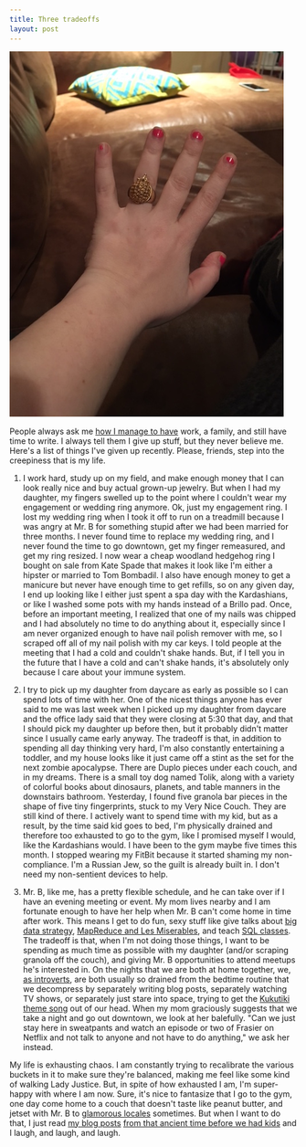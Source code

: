 ```yaml
---
title: Three tradeoffs
layout: post
---
```



![Alt text](https://raw.githubusercontent.com/vkblog/vkblog.github.io/master/public/img/hedgehog.PNG)


People always ask me [how I manage to have](http://blog.vickiboykis.com/2015/09/we-are-not-getting-the-full-story-about-the-choices-we-make/) work, a family, and still have time to write. I always tell them I give up stuff, but they never believe me.  Here's a list of things I've given up recently. Please, friends, step into the creepiness that is my life.

1) I work hard, study up on my field, and make enough money that I can look really nice and buy actual grown-up jewelry. But when I had my daughter, my fingers swelled up to the point where I couldn't wear my engagement or wedding ring
anymore. Ok, just my engagement ring. I lost my wedding ring when I took it off to run on a treadmill because I was
angry at Mr. B for something stupid after we had been married for three months. I never found time to replace
my wedding ring, and I never found the time to go downtown, get my finger remeasured, and get my ring resized.
I now wear a  cheap woodland hedgehog ring I bought on sale from Kate Spade that makes it look like I'm either a hipster or married
to Tom Bombadil. I also have enough money to get a manicure but never have enough time to get refills, so on any given day,  I end up looking like I either just spent a spa day with the Kardashians, or like I washed some pots with my hands instead of a Brillo pad. Once, before an important meeting, I realized that one of my nails was chipped and I had absolutely no time to do anything about it, especially since I am never organized enough to have nail polish remover with me, so I scraped off all of my nail polish with my car keys. I told people at the meeting that I had a cold and couldn't shake hands. But, if I tell you in the future that I have a cold and can't shake hands, it's absolutely only because I care about your immune system.

2) I try to pick up my daughter from daycare as early as possible so I can spend lots of time with her. One of the nicest things anyone has ever said to me was last week when I picked up my daughter from daycare and the office lady said that they were closing at 5:30 that day, and that I should pick my daughter up before then, but it probably didn't matter since I usually came early anyway. The tradeoff is that, in addition to spending all day thinking very hard, I'm also constantly entertaining a toddler, and my house looks like it just came off a stint as the set for the next zombie apocalypse. There are Duplo pieces under each couch, and in my dreams. There is a small toy dog named Tolik, along with a variety of colorful books about dinosaurs, planets, and table manners in the downstairs bathroom.  Yesterday, I found five granola bar pieces  in the shape of five tiny fingerprints, stuck to my Very Nice Couch. They are still kind of there. I actively want to spend time with my kid, but as a result, by the time said kid goes to bed, I'm physically drained and therefore too exhausted to go to the gym, like I promised myself I would, like the Kardashians would. I have been to the gym maybe five times this month. I stopped wearing my FitBit because it started shaming my non-compliance. I'm a Russian Jew, so the guilt is  already built in. I don't need my non-sentient devices to help.

3) Mr. B, like me, has a pretty flexible schedule, and he can take over if I have an evening meeting or event.  My mom lives nearby and I am fortunate enough to have her help when Mr. B can't come home in time after work. This means I get to do fun, sexy stuff like give talks about [big data strategy](https://ipc.wildapricot.org/event-2470574), [MapReduce and Les Miserables](https://veekaybee.github.io/data-lake-talk/), and teach [SQL classes](https://www.meetup.com/Girl-Develop-It-Philadelphia/events/237625123/). The tradeoff is that, when I'm not doing those things, I want to be spending as much time as possible with my daughter (and/or scraping granola off the couch), and giving Mr. B opportunities to attend meetups he's interested in. On the nights that we are both at home together, we, [as introverts](http://blog.vickiboykis.com/2013/09/i-suck-at-socialism/),  are both usually so drained from the bedtime routine that we decompress by separately writing blog posts, separately watching TV shows, or separately just stare into space, trying to get the [Kukutiki theme song](https://www.youtube.com/watch?v=Il88hkHgYhU) out of our head. When my mom graciously suggests that we take a night and go out downtown, we look at her balefully. "Can we just stay here in sweatpants and watch an episode or two of Frasier on Netflix and not talk to anyone and not have to do anything," we ask her instead.

My life is exhausting chaos.  I am constantly trying to recalibrate the various buckets in it to make sure they're balanced, making me feel like some kind of walking Lady Justice.  But, in spite of how exhausted I am, I'm super-happy with where I am now. Sure, it's nice to fantasize that I go to the gym, one day come home to a couch that doesn't taste like peanut butter, and jetset with Mr. B to [glamorous locales](http://blog.vickiboykis.com/2013/01/you-cant-understand-a-man-until-you-cruise-a-mile-in-his-beemer/) sometimes. But when I want to do that, I just read [my blog posts](http://blog.vickiboykis.com/2013/03/well-thats-the-last-time-im-going-to-be-tricked-by-a-salad-bowl/) [from that ancient time before we had kids](http://blog.vickiboykis.com/2013/06/the-first-in-a-series-of-blog-posts-about-how-italy-lied-to-me/) and I laugh, and laugh, and laugh.
